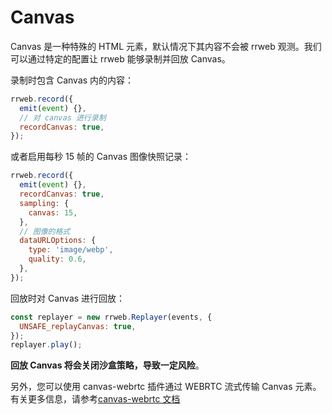 # Canvas

Canvas 是一种特殊的 HTML 元素，默认情况下其内容不会被 rrweb 观测。我们可以通过特定的配置让 rrweb 能够录制并回放 Canvas。

录制时包含 Canvas 内的内容：

```js
rrweb.record({
  emit(event) {},
  // 对 canvas 进行录制
  recordCanvas: true,
});
```

或者启用每秒 15 帧的 Canvas 图像快照记录：

```js
rrweb.record({
  emit(event) {},
  recordCanvas: true,
  sampling: {
    canvas: 15,
  },
  // 图像的格式
  dataURLOptions: {
    type: 'image/webp',
    quality: 0.6,
  },
});
```

回放时对 Canvas 进行回放：

```js
const replayer = new rrweb.Replayer(events, {
  UNSAFE_replayCanvas: true,
});
replayer.play();
```

**回放 Canvas 将会关闭沙盒策略，导致一定风险**。

另外，您可以使用 canvas-webrtc 插件通过 WEBRTC 流式传输 Canvas 元素。
有关更多信息，请参考[canvas-webrtc 文档](../../packages/rrweb/src/plugins/canvas-webrtc/Readme.md)

